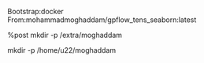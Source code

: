 Bootstrap:docker  
From:mohammadmoghaddam/gpflow_tens_seaborn:latest

%post
mkdir -p /extra/moghaddam

mkdir -p /home/u22/moghaddam


